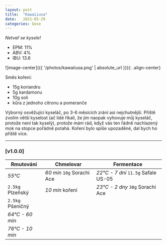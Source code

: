 ```yaml
---
layout: post
title:  "Kawaiiusa"
date:   2021-05-29
categories: Gose
---
```


*Netvař se kysele!*

- EPM: 11% 
- ABV: 4%
- IBU: 13.6

![image-center]({{ '/photos/kawaiiusa.png' | absolute_url }}){: .align-center}

Směs koření:

* 15g koriandru
* 5g kardamonu
* 10g soli
* kůra z jednoho citronu a pomeranče

Výborný osvěžující kyseláč, po 3-6 měsících zrání asi nejchutnější. Příště zvolím větší kyselost (ač lidé říkali, že jim naopak vyhovuje můj kyseláč, protože není tak kyselý), protože mám rád, když vás ten řádně nachlazený mok na stopce pořádně potahá. Koření bylo spíše upozaděné, dal bych ho příště více.

***

### [v1.0.0]

Rmutování          | Chmelovar             | Fermentace
---                | ---                   | ---
*55°C*             | *60 min* `10g` Sorachi Ace | *22°C - 7 dní* `11.5g` Safale US-05
`2.5kg` Plzeňský   | *10 min* koření       | *23°C - 2 dny* `30g` Sorachi Ace
`2.5kg` Pšeničný   |                       |
*64°C - 60 min*    |                       |
*76°C - 10 min*    |                       |

